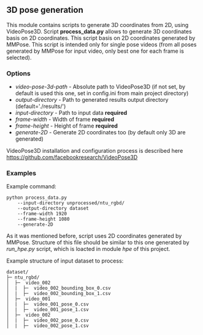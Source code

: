 ## 3D pose generation

This module contains scripts to generate 3D coordinates from 2D, using VideoPose3D. 
Script **process_data.py** allows to generate 3D coordinates basis on 2D coordinates.
This script basis on 2D coordinates generated by MMPose.
This script is intended only for single pose videos (from all poses generated by MMPose for input video, only best one for each frame is selected).

### Options
- *video-pose-3d-path* - Absolute path to VideoPose3D (if not set, by default is used this one, set in config.ini from main project directory)
- *output-directory* - Path to generated results output directory (default='./results/')
- *input-directory* - Path to input data **required**
- *frame-width* - Width of frame **required**
- *frame-height* - Height of frame **required**
- *generate-2D* - Generate 2D coordinates too (by default only 3D are generated)

VideoPose3D installation and configuration process is described here https://github.com/facebookresearch/VideoPose3D

### Examples

Example command:

```
python process_data.py 
    --input-directory unprocessed/ntu_rgbd/ 
    --output-directory dataset
    --frame-width 1920 
    --frame-height 1080 
    --generate-2D
```

As it was mentioned before, script uses 2D coordinates generated by MMPose. 
Structure of this file should be similar to this one generated by *run_hpe.py* script, which is loacted in module *hpe* of this project.

Example structure of input dataset to process:

```
dataset/
├─ ntu_rgbd/
│  ├─  video_002
│  |  ├─  video_002_bounding_box_0.csv
│  |  ├─  video_002_bounding_box_1.csv
│  ├─  video_001
│  |  ├─  video_001_pose_0.csv
│  |  ├─  video_001_pose_1.csv
│  ├─  video_002
│  |  ├─  video_002_pose_0.csv
│  |  ├─  video_002_pose_1.csv
```